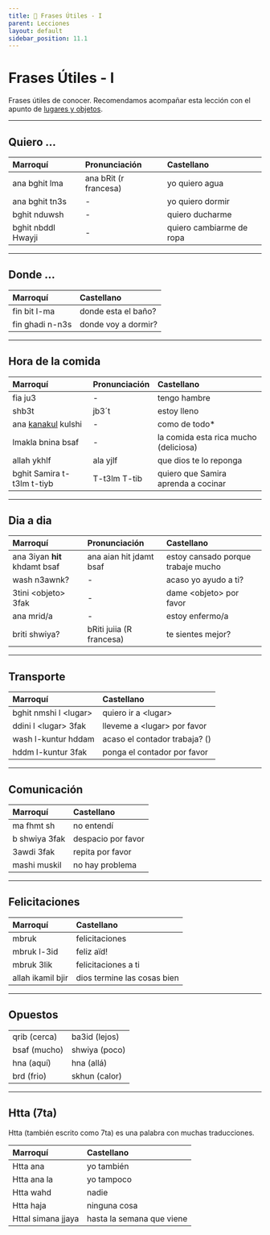 ```yaml
---
title: 📖 Frases Útiles - I
parent: Lecciones
layout: default
sidebar_position: 11.1
---
```


# Frases Útiles - I

Frases útiles de conocer. Recomendamos acompañar esta lección con el apunto de [lugares y objetos](../vocabulario/lugares-objetos).

---

## Quiero ...

| Marroquí           | Pronunciación         | Castellano               |
|:-------------------|:----------------------|:-------------------------|
| ana bghit lma      | ana bRit (r francesa) | yo quiero agua           |
| ana bghit tn3s     | -                     | yo quiero dormir         |
| bghit nduwsh       | -                     | quiero ducharme          |
| bghit nbddl Hwayji | -                     | quiero cambiarme de ropa |

---

## Donde ...

| Marroquí        | Castellano          |
|:----------------|:--------------------|
| fin bit l-ma    | donde esta el baño? |
| fin ghadi n-n3s | donde voy a dormir? |

---

## Hora de la comida

| Marroquí                              | Pronunciación | Castellano                            |
|:--------------------------------------|:--------------|:--------------------------------------|
| fia ju3                               | -             | tengo hambre                          |
| shb3t                                 | jb3´t         | estoy lleno                           |
| ana [kanakul](../verbos/comer) kulshi | -             | como de todo*                         |
| lmakla bnina bsaf                     | -             | la comida esta rica mucho (deliciosa) |
| allah ykhlf                           | ala yjlf      | que dios te lo reponga                |
| bghit Samira t-t3lm t-tiyb            | T-t3lm T-tib  | quiero que Samira aprenda a cocinar   |

---

## Dia a dia

| Marroquí                      | Pronunciación            | Castellano                         |
|:------------------------------|:-------------------------|:-----------------------------------|
| ana 3iyan **hit** khdamt bsaf | ana aian hit jdamt bsaf  | estoy cansado porque trabaje mucho |
| wash n3awnk?                  | -                        | acaso yo ayudo a ti?               |
| 3tini \<objeto> 3fak          | -                        | dame \<objeto> por favor           |
| ana mrid/a                    | -                        | estoy enfermo/a                    |
| briti shwiya?                 | bRiti juiia (R francesa) | te sientes mejor?                  |

---

## Transporte

| Marroquí               | Castellano                    |
|:-----------------------|:------------------------------|
| bghit nmshi l \<lugar> | quiero ir a \<lugar>          |
| ddini l \<lugar> 3fak  | lleveme a \<lugar> por favor  |
| wash l-kuntur hddam    | acaso el contador trabaja? () |
| hddm l-kuntur 3fak     | ponga el contador por favor   |

---

## Comunicación

| Marroquí      | Castellano         |
|:--------------|:-------------------|
| ma fhmt sh    | no entendí         |
| b shwiya 3fak | despacio por favor |
| 3awdi 3fak    | repita por favor   |
| mashi muskil  | no hay problema    |

---

## Felicitaciones

| Marroquí          | Castellano                  |
|:------------------|:----------------------------|
| mbruk             | felicitaciones              |
| mbruk l-3id       | feliz aïd!                  |
| mbruk 3lik        | felicitaciones a ti         |
| allah ikamil bjir | dios termine las cosas bien |

---

## Opuestos

|              |               |
|:-------------|:--------------|
| qrib (cerca) | ba3id (lejos) |
| bsaf (mucho) | shwiya (poco) |
| hna (aquí)   | hna (allá)    |
| brd (frio)   | skhun (calor) |

---

## Htta (7ta)

Htta (también escrito como 7ta) es una palabra con muchas traducciones.

| Marroquí           | Castellano                |
|:-------------------|:--------------------------|
| Htta ana           | yo también                |
| Htta ana la        | yo tampoco                |
| Htta wahd          | nadie                     |
| Htta haja          | ninguna cosa              |
| Httal simana jjaya | hasta la semana que viene |


